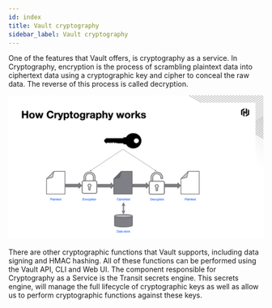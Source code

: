 ```yaml
---
id: index
title: Vault cryptography
sidebar_label: Vault cryptography
---
```


One of the features that Vault offers, is cryptography as a service.  In Cryptography, encryption is the process of scrambling plaintext data into ciphertext data using a cryptographic key and cipher to conceal the raw data. The reverse of this process is called decryption.

![encryption workflow](images/MENTAcryptography.png)

There are other cryptographic functions that Vault supports, including data signing and HMAC hashing.  All of these functions can be performed using the Vault API, CLI and Web UI. The component responsible for Cryptography as a Service is the Transit secrets engine. This secrets engine, will manage the full lifecycle of cryptographic keys as well as allow us to perform cryptographic functions against these keys.
